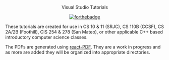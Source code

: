 
<div align="center">
  
Visual Studio Tutorials

</div>

<div align="center">
  
[![forthebadge](http://forthebadge.com/images/badges/built-with-love.svg)](http://forthebadge.com)	

</div>

These tutorials are created for use in CS 10 & 11 (SRJC), CS 110B (CCSF), CS 2A/2B (Foothill), CIS 254 & 278 (San Mateo), or other applicable C++ based introductory computer science classes.

The PDFs are generated using [react-PDF](https://github.com/diegomura/react-pdf). They are a work in progress and as more are added they will be organized into appropriate directories. 
